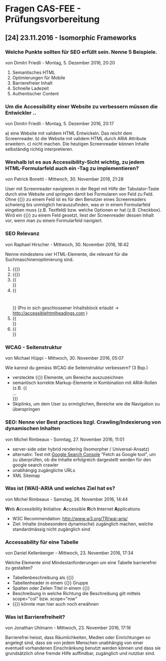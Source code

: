 # Fragen CAS-FEE - Prüfungsvorbereitung

## [24] 23.11.2016 - Isomorphic Frameworks

### Welche Punkte sollten für SEO erfüllt sein. Nenne 5 Beispiele.
von Dimitri Friedli - Montag, 5. Dezember 2016, 20:20

1. Semantisches HTML
2. Optimierungen für Mobile
3. Barrierefreier Inhalt
4. Schnelle Ladezeit
5. Authentischer Content

### Um die Accessibility einer Website zu verbessern müssen die Entwickler ..
von Dimitri Friedli - Montag, 5. Dezember 2016, 20:17

a) eine Website mit validem HTML Entwickeln. Das reicht dem Screenreader.
b) die Website mit validem HTML durch ARIA Attribute erweitern.
c) nicht machen. Die heutigen Screenreader können Inhalte selbständig richtig interpretieren.

### Weshalb ist es aus Accessibility-Sicht wichtig, zu jedem HTML-Formularfeld auch ein -Tag zu implementieren?
von Patrick Bonetti - Mittwoch, 30. November 2016, 21:28

User mit Screenreader navigieren in der Regel mit Hilfe der Tabulator-Taste durch eine Website und springen damit bei Formularen von Feld zu Feld. Ohne {{<label>}} zu einem Feld ist es für den Benutzer eines Screenreaders schwierig bis unmöglich herauszufinden, was er in einem Formularfeld eingeben muss (z.B. Textfeld) bzw. welche Optionen er hat (z.B. Checkbox). Wird ein {{<label>}} zu einem Feld gesetzt, liest der Screenreader dessen Inhalt vor, wenn man zu einem Formularfeld navigiert.

### SEO Relevanz
von Raphael Hirscher - Mittwoch, 30. November 2016, 18:42

Nenne mindestens vier HTML-Elemente, die relevant für die Suchmaschinenoptimierung sind.

1. {{<title></title>}}
2. {{<meta name="description"></meta>}}
3. {{<nav></nav>}}
4. {{<h1></h1>}} (Pro in sich geschlossener Inhaltsblock erlaubt -> http://accessiblehtmlheadings.com )
5. {{<section></section>}}
6. {{<article></article>}}

### WCAG - Seitenstruktur
von Michael Hüppi - Mittwoch, 30. November 2016, 05:07

Wie kannst du gemäss WCAG die Seitenstruktur verbessern? (3 Bsp.)

- versteckte {{<hX>}} Elemente, um Bereiche auszuzeichnen
- semantisch korrekte Markup-Elemente in Kombination mit ARIA-Rollen (z.B. {{<main role="main">...</main>}})
- Skiplinks, um dem User zu ermöglichen, Bereiche wie die Navigation zu überspringen

### SEO: Nenne vier Best practices bzgl. Crawling/Indexierung von dynamischen Inhalten
von Michel Rimbeaux - Sonntag, 27. November 2016, 11:01

- server-side oder hybrid rendering (Isomorpher / Universal-Ansatz)
- alternativ: Test mit [Google Search Console](http://www.google.com/webmasters/toolsl) “Fetch as Google tool”, um zu überprüfen, ob die Inhalte erfolgreich dargestellt werden für den google search crawler
- unabhängig zugängliche URLs
- XML Sitemap

### Was ist (WAI)-ARIA und welches Ziel hat es?
von Michel Rimbeaux - Samstag, 26. November 2016, 14:44

**W**eb **A**ccessibility **I**nitiative: **A**ccessible **R**ich **I**nternet **A**pplications

- W3C Recommendation: http://www.w3.org/TR/wai-aria/
- Ziel: Inhalte (insbesondere dynamische) zugänglich machen, welche standardmässig nicht zugänglich sind

### Accessability für eine Tabelle
von Daniel Kellenberger - Mittwoch, 23. November 2016, 17:34

Welche Elemente sind Mindestanforderungen um eine Tabelle barrierefrei zu gestalten?

- Tabellenbeschreibung als {{<caption>}}
- Tabellenheader in einem {{<thead>}} Gruppe
- Spalten oder Zeilen Titel in einem {{<th>}}
- Beschreibung in welche Richtung die Beschreibung gilt mittels scope="col" bzw. scope="row"
- {{<tfooter>}} könnte man hier auch noch erwähnen

### Was ist Barrierefreiheit?
von Jonathan Uhlmann - Mittwoch, 23. November 2016, 17:16

Barrierefrei heisst, dass Räumlichkeiten, Medien oder Einrichtungen so angelegt sind, dass sie von jedem Menschen unabhängig von einer eventuell vorhandenen Einschränkung benutzt werden können und dass sie grundsätzlich ohne fremde Hilfe auffindbar, zugänglich und nutzbar sind.